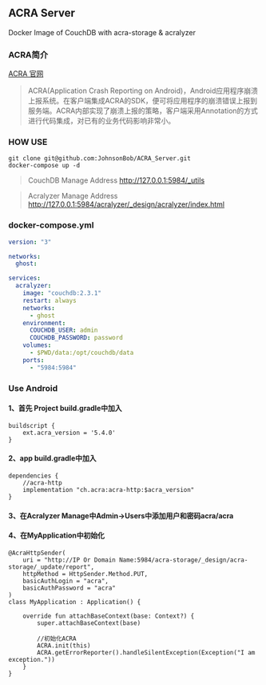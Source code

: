 ## ACRA Server
Docker Image of CouchDB with acra-storage & acralyzer

### ACRA简介
[ACRA 官网](https://github.com/ACRA/acra "ACRA 官网")

> ACRA(Application Crash Reporting on Android)，Android应用程序崩溃上报系统。在客户端集成ACRA的SDK，便可将应用程序的崩溃错误上报到服务端。ACRA内部实现了崩溃上报的策略，客户端采用Annotation的方式进行代码集成，对已有的业务代码影响非常小。

### HOW USE
``` shell
git clone git@github.com:JohnsonBob/ACRA_Server.git
docker-compose up -d
```

> CouchDB Manage Address http://127.0.0.1:5984/_utils

> Acralyzer Manage Address http://127.0.0.1:5984/acralyzer/_design/acralyzer/index.html


### docker-compose.yml
``` yml
version: "3"

networks: 
  ghost: 

services: 
  acralyzer: 
    image: "couchdb:2.3.1"
    restart: always
    networks: 
      - ghost
    environment: 
      COUCHDB_USER: admin
      COUCHDB_PASSWORD: password
    volumes: 
      - $PWD/data:/opt/couchdb/data
    ports: 
      - "5984:5984"
```

### Use Android
#### 1、首先 Project build.gradle中加入
```
buildscript {
    ext.acra_version = '5.4.0'
}
```
#### 2、app build.gradle中加入
```
dependencies {
    //acra-http
    implementation "ch.acra:acra-http:$acra_version"
}
```

#### 3、在Acralyzer Manage中Admin->Users中添加用户和密码acra/acra

#### 4、在MyApplication中初始化
```
@AcraHttpSender(
    uri = "http://IP Or Domain Name:5984/acra-storage/_design/acra-storage/_update/report",
    httpMethod = HttpSender.Method.PUT,
    basicAuthLogin = "acra",
    basicAuthPassword = "acra"
)
class MyApplication : Application() {
    
    override fun attachBaseContext(base: Context?) {
        super.attachBaseContext(base)

        //初始化ACRA
        ACRA.init(this)
        ACRA.getErrorReporter().handleSilentException(Exception("I am exception."))
    }
}

```